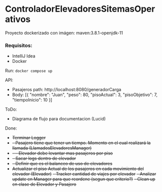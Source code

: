 # ControladorElevadoresSitemasOperativos

Proyecto dockerizado con imágen: maven:3.8.1-openjdk-11

### Requisitos:
- IntelliJ Idea
- Docker

Run:
`docker compose up`

API:
- Pasajeros path: http://localhost:8080/generadorCarga
- Body: [{
  "nombre": "Juan",
  "peso": 80,
  "pisoActual": 3,
  "pisoObjetivo": 7,
  "tiempoInicio": 10
  }]

ToDo:
- Diagrama de flujo para documentacion (Lucid)



Done:
- ~~Terminar Logger~~
- ~~- Pasajero tiene que tener un tiempo. Momento en el cual realizará la llamada (LlamadosElevadoresManager)~~
- ~~- - Elevador debe levantar mas pasajeros por piso~~
- ~~- Sacar logs dentro de elevador~~
- ~~- Definir que es el balanceo de uso de elevadores~~
- ~~Actualizar el piso Actual de los pasajeros en cada movimiento del elevador (Elevador)~~
~~- Tracker cantidad de viajes por elevador~~
~~- Analizar update en Manager para que reordene (segun que criterio?)~~
~~- Clean up en clase de Elevador y Pasajero~~
